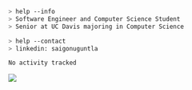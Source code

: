 ```bash
> help --info
> Software Engineer and Computer Science Student
> Senior at UC Davis majoring in Computer Science
```

```bash
> help --contact
> linkedin: saigonuguntla
```

<!--START_SECTION:waka-->

```txt
No activity tracked
```

<!--END_SECTION:waka-->

![](https://komarev.com/ghpvc/?username=saigonu&color=6A8AFF)
